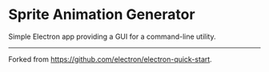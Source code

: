 # Sprite Animation Generator

Simple Electron app providing a GUI for a command-line utility.

---

Forked from https://github.com/electron/electron-quick-start.
